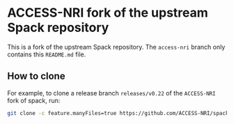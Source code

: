 # ACCESS-NRI fork of the upstream Spack repository

This is a fork of the upstream Spack repository. The `access-nri` branch only contains this `README.md` file.

## How to clone

For example, to clone a release branch `releases/v0.22` of the `ACCESS-NRI` fork of spack, run:

```bash
git clone -c feature.manyFiles=true https://github.com/ACCESS-NRI/spack.git --branch releases/v0.22
```
